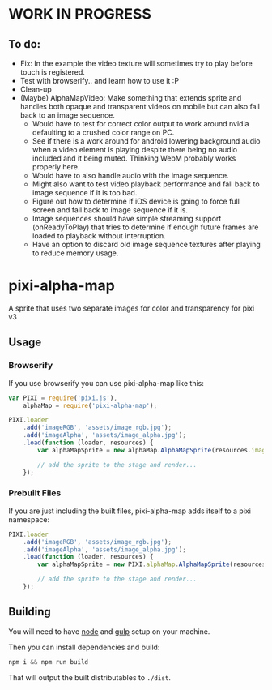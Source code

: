 # WORK IN PROGRESS
## To do:
- Fix: In the example the video texture will sometimes try to play before touch is registered.
- Test with browserify.. and learn how to use it :P
- Clean-up
- (Maybe) AlphaMapVideo: Make something that extends sprite and handles both opaque and transparent videos on mobile but can also fall back to an image sequence.
    - Would have to test for correct color output to work around nvidia defaulting to a crushed color range on PC.
    - See if there is a work around for android lowering background audio when a video element is playing despite there being no audio included and it being muted. Thinking WebM probably works properly here.
    - Would have to also handle audio with the image sequence.
    - Might also want to test video playback performance and fall back to image sequence if it is too bad.
    - Figure out how to determine if iOS device is going to force full screen and fall back to image sequence if it is.
    - Image sequences should have simple streaming support (onReadyToPlay) that tries to determine if enough future frames are loaded to playback without interruption.
    - Have an option to discard old image sequence textures after playing to reduce memory usage.

# pixi-alpha-map

A sprite that uses two separate images for color and transparency for pixi v3

## Usage

### Browserify

If you use browserify you can use pixi-alpha-map like this:

```js
var PIXI = require('pixi.js'),
    alphaMap = require('pixi-alpha-map');

PIXI.loader
    .add('imageRGB', 'assets/image_rgb.jpg');
    .add('imageAlpha', 'assets/image_alpha.jpg');
    .load(function (loader, resources) {
        var alphaMapSprite = new alphaMap.AlphaMapSprite(resources.imageRGB.texture, resources.imageAlpha.texture);

        // add the sprite to the stage and render...
    });
```

### Prebuilt Files

If you are just including the built files, pixi-alpha-map adds itself to a pixi namespace:

```js
PIXI.loader
    .add('imageRGB', 'assets/image_rgb.jpg');
    .add('imageAlpha', 'assets/image_alpha.jpg');
    .load(function (loader, resources) {
        var alphaMapSprite = new PIXI.alphaMap.AlphaMapSprite(resources.imageRGB.texture, resources.imageAlpha.texture);

        // add the sprite to the stage and render...
    });
```

## Building

You will need to have [node][node] and [gulp][gulp] setup on your machine.

Then you can install dependencies and build:

```js
npm i && npm run build
```

That will output the built distributables to `./dist`.

[node]:       http://nodejs.org/
[gulp]:       http://gulpjs.com/
